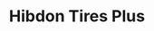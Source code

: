 ---
title: "Hibdon Tires Plus"
url: /tulsa/hibdon-tires-plus-south-olympia-avenue/
shop: car repair
---